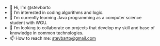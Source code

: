 - 👋 Hi, I’m @stevbarto
- 👀 I’m interested in coding algorithms and logic.
- 🌱 I’m currently learning Java programming as a computer science student with WGU.
- 💞️ I’m looking to collaborate on projects that develop my skill and base of knowledge in common technologies.
- 📫 How to reach me: stevbarto@gmail.com

<!---
stevbarto/stevbarto is a ✨ special ✨ repository because its `README.md` (this file) appears on your GitHub profile.
You can click the Preview link to take a look at your changes.
--->
